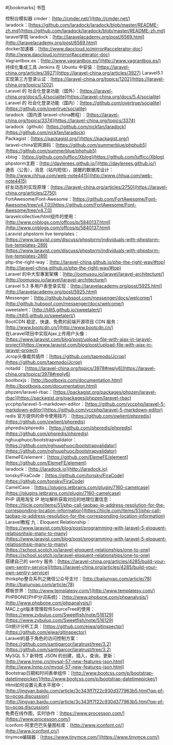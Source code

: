 #[bookmarks] 书签

控制台模拟器 cmder：[http://cmder.net/](http://cmder.net/)  
laradock：[https://github.com/laradock/laradock/blob/master/README-zh.md](https://github.com/laradock/laradock/blob/master/README-zh.md)  
laravel学院 laradock：[http://laravelacademy.org/post/6569.html](http://laravelacademy.org/post/6569.html)  
docker加速器：[http://www.daocloud.io/mirror#accelerator-doc](http://www.daocloud.io/mirror#accelerator-doc)  
Vagrantbox.es：[http://www.vagrantbox.es/](http://www.vagrantbox.es/)  
持续化集成工具 Jenkins 在 Ubuntu 中安装：[https://laravel-china.org/articles/3927](https://laravel-china.org/articles/3927)
Laravel5.1 实现第三方登录认证：[https://laravel-china.org/topics/1202](https://laravel-china.org/topics/1202)  
Laravel 的 社会化登录功能（国外）：[https://laravel-china.org/docs/5.4/socialite](https://laravel-china.org/docs/5.4/socialite)  
Laravel 的 社会化登录功能（国内）：[https://github.com/overtrue/socialite](https://github.com/overtrue/socialite)  
laradock（国内源 laravel-china教程）：[https://laravel-china.org/topics/3374](https://laravel-china.org/topics/3374)  
laradock（github）[https://github.com/nickfan/laradock](https://github.com/nickfan/laradock)     
Packagist：[https://packagist.org/](https://packagist.org/)  
laravel-china官网源码：[https://github.com/summerblue/phphub5](https://github.com/summerblue/phphub5)  
xblog：[https://github.com/lufficc/Xblog](https://github.com/lufficc/Xblog)  
phpstorm主题：[http://daylerees.github.io/](http://daylerees.github.io/)  
通告（公告），消息（站内短信），提醒的数据库设计：[http://www.chhua.com/web-note4415](http://www.chhua.com/web-note4415)  
好友动态的实现原理：[https://laravel-china.org/articles/2750](https://laravel-china.org/articles/2750)  
FortAwesome/Font-Awesome：[https://github.com/FortAwesome/Font-Awesome/tree/v4.7.0](https://github.com/FortAwesome/Font-Awesome/tree/v4.7.0)  
laravelcollective/html组件的使用：[http://www.cnblogs.com/offcos/p/5840137.html](http://www.cnblogs.com/offcos/p/5840137.html)  
Laravist phpstorm live templates：[https://www.laravist.com/discuss/phpstorm/individuals-with-phpstorm-live-templates-289](https://www.laravist.com/discuss/phpstorm/individuals-with-phpstorm-live-templates-289)  
php-the-right-way：[http://laravel-china.github.io/php-the-right-way/#top](http://laravel-china.github.io/php-the-right-way/#top)  
Laravel 的中大型專案架構：[http://oomusou.io/laravel/laravel-architecture/](http://oomusou.io/laravel/laravel-architecture/)  
Laravel 5.3 多用户表登录实现：[http://laravelacademy.org/post/5925.html](http://laravelacademy.org/post/5925.html)  
Messenger：[http://github.hubspot.com/messenger/docs/welcome/](http://github.hubspot.com/messenger/docs/welcome/)  
sweetalert：[http://t4t5.github.io/sweetalert/](http://t4t5.github.io/sweetalert/)  
BootCDN 稳定、快速、免费的前端开源项目 CDN 服务：[http://www.bootcdn.cn/](http://www.bootcdn.cn/)  
在Laravel项目中实现Ajax上传用户头像：[https://www.laravist.com/blog/post/upload-file-with-ajax-in-laravel-project](https://www.laravist.com/blog/post/upload-file-with-ajax-in-laravel-project)  
Jcrop头像裁剪插件：[https://github.com/tapmodo/Jcrop](https://github.com/tapmodo/Jcrop)  
notadd：[https://laravel-china.org/topics/3978#reply6](https://laravel-china.org/topics/3978#reply6)  
bootboxjs：[http://bootboxjs.com/documentation.html](http://bootboxjs.com/documentation.html)  
phpzen/laravel-rbac：[https://packagist.org/packages/phpzen/laravel-rbac](https://packagist.org/packages/phpzen/laravel-rbac)  
yccphp/laravel-5-markdown-editor：[https://github.com/yccphp/laravel-5-markdown-editor](https://github.com/yccphp/laravel-5-markdown-editor)  
redis 官方提供的命令使用技巧：[https://github.com/owlient/phpredis](https://github.com/owlient/phpredis)  
phpredis/phpredis：[https://github.com/phpredis/phpredis](https://github.com/phpredis/phpredis)  
nghuuphuoc/bootstrapvalidator：[https://github.com/nghuuphuoc/bootstrapvalidator](https://github.com/nghuuphuoc/bootstrapvalidator)  
ElemeFE/element：[https://github.com/ElemeFE/element](https://github.com/ElemeFE/element)  
laradock：[http://laradock.io](http://laradock.io)  
tonsky/FiraCode：[https://github.com/tonsky/FiraCode](https://github.com/tonsky/FiraCode)  
CamelCase：[https://plugins.jetbrains.com/plugin/7160-camelcase](https://plugins.jetbrains.com/plugin/7160-camelcase)  
PHP 调用淘宝 IP 地址解析获取对应的地理位置信息：[https://tiicle.com/items/51/php-call-taobao-ip-address-resolution-for-the-corresponding-location-information](https://tiicle.com/items/51/php-call-taobao-ip-address-resolution-for-the-corresponding-location-information)  
Laravel教程 九：Eloquent Relationship：[https://www.laravist.com/blog/post/programming-with-laravel-5-eloquent-relatiosnhsip-many-to-many](https://www.laravist.com/blog/post/programming-with-laravel-5-eloquent-relatiosnhsip-many-to-many)  
[https://school.scotch.io/laravel-eloquent-relationships/one-to-one](https://school.scotch.io/laravel-eloquent-relationships/one-to-one)  
搭建自己的 sentry 服务：[https://laravel-china.org/articles/4285/build-your-own-sentry-service](https://laravel-china.org/articles/4285/build-your-own-sentry-service)  
thinkphp整合系列之微信公众号支付：[http://baijunyao.com/article/78](http://baijunyao.com/article/78)  
模板世界：[http://www.templatesy.com/](http://www.templatesy.com/)  
PHPBONE[PHP分词系统]：[http://www.phpbone.com/phpanalysis/](http://www.phpbone.com/phpanalysis/)  
MAC上git版本管理软件SourceTree的使用：[https://www.zybuluo.com/Sweetfish/note/516129](https://www.zybuluo.com/Sweetfish/note/516129)  
Git统计分析工具：[https://github.com/ejwa/gitinspector](https://github.com/ejwa/gitinspector)  
Laravel的基于角色的访问控制方案：[https://github.com/santigarcor/laratrust/tree/3.2](https://github.com/santigarcor/laratrust/tree/3.2)  
MySQL 5.7 新特性 JSON 的创建，插入，查询，更新：[http://www.lnmp.cn/mysql-57-new-features-json.html](http://www.lnmp.cn/mysql-57-new-features-json.html)  
Bootstrap日期和时间表单组件：[http://www.bootcss.com/p/bootstrap-datetimepicker/](http://www.bootcss.com/p/bootstrap-datetimepicker/)  
Html如何设置元素水平居中：[http://jingyan.baidu.com/article/3c343ff7f22c930d377963b5.html?qq-pf-to=pcqq.discussion](http://jingyan.baidu.com/article/3c343ff7f22c930d377963b5.html?qq-pf-to=pcqq.discussion)  
免费在线作图，实时协作：[https://www.processon.com/](https://www.processon.com/)  
Iconfont-阿里巴巴矢量图标库：[http://www.iconfont.cn/](http://www.iconfont.cn/)  
tinymce编辑器：[https://www.tinymce.com/](https://www.tinymce.com/)  
